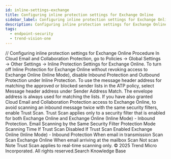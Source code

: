 ```yaml
---
id: inline-settings-exchange
title: Configuring inline protection settings for Exchange Online
sidebar_label: Configuring inline protection settings for Exchange Online
description: Configuring inline protection settings for Exchange Online
tags:
  - endpoint-security
  - trend-vision-one
---
```


/*<![CDATA[*/ $('#title').html($('meta[name=map-description]').attr('content')); /*]]>*/ Configuring inline protection settings for Exchange Online Procedure In Cloud Email and Collaboration Protection, go to Policies → Global Settings → Other Settings → Inline Protection Settings for Exchange Online. To turn off Inline Protection for Exchange Online without revoking access to Exchange Online (Inline Mode), disable Inbound Protection and Outbound Protection under Inline Protection. To use the message header address for matching the approved or blocked sender lists in the ATP policy, select Message header address under Sender Address Match. The envelope address is always used for matching the lists. If you have also granted Cloud Email and Collaboration Protection access to Exchange Online, to avoid scanning an inbound message twice with the same security filters, enable Trust Scan. Trust Scan applies only to a security filter that is enabled for both Exchange Online and Exchange Online (Inline Mode) - Inbound Protection. Email Scanning by the Same Security Filter Protection Mode Scanning Time If Trust Scan Disabled If Trust Scan Enabled Exchange Online (Inline Mode) - Inbound Protection When email in transmission Scan Scan Exchange Online When email arriving at the mailbox Scan Not scan Note Trust Scan applies to real-time scanning only. © 2025 Trend Micro Incorporated. All rights reserved.Search Knowledge Base